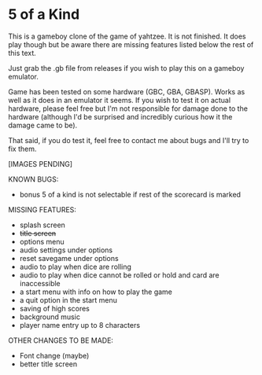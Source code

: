 # 5 of a Kind

This is a gameboy clone of the game of yahtzee. It is not finished. It does play though but be aware there are missing features listed below the rest of this text.

Just grab the .gb file from releases if you wish to play this on a gameboy emulator.

Game has been tested on some hardware (GBC, GBA, GBASP). Works as well as it does in an emulator it seems. If you wish to test it on actual hardware, please feel free but I'm not responsible for damage done to the hardware (although I'd be surprised and incredibly curious how it the damage came to be).

That said, if you do test it, feel free to contact me about bugs and I'll try to fix them.

[IMAGES PENDING]

KNOWN BUGS:
* bonus 5 of a kind is not selectable if rest of the scorecard is marked

MISSING FEATURES:
* splash screen
* ~~title screen~~
* options menu
* audio settings under options
* reset savegame under options
* audio to play when dice are rolling
* audio to play when dice cannot be rolled or hold and card are inaccessible
* a start menu with info on how to play the game
* a quit option in the start menu
* saving of high scores
* background music
* player name entry up to 8 characters

OTHER CHANGES TO BE MADE:
* Font change (maybe)
* better title screen

